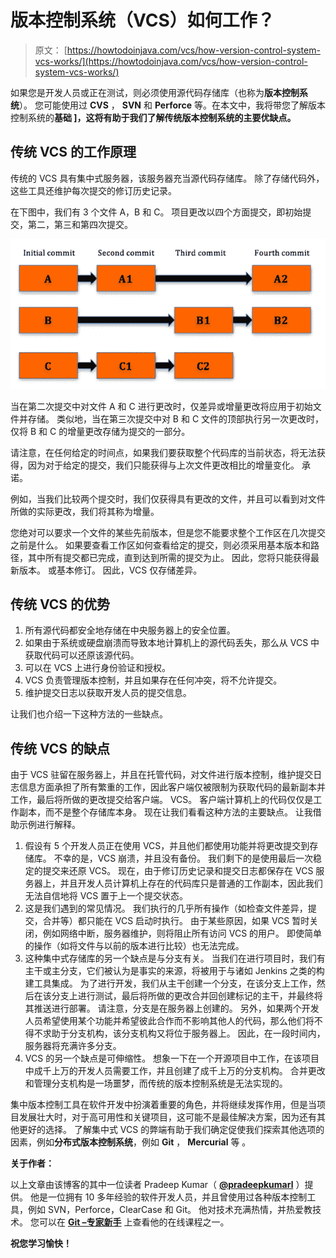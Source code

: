 # 版本控制系统（VCS）如何工作？

> 原文： [https://howtodoinjava.com/vcs/how-version-control-system-vcs-works/](https://howtodoinjava.com/vcs/how-version-control-system-vcs-works/)

如果您是开发人员或正在测试，则必须使用源代码存储库（也称为**版本控制系统**）。 您可能使用过 **CVS** ， **SVN** 和 **Perforce** 等。在本文中，我将带您了解版本控制系统的**基础 ]，这将有助于我们了解传统版本控制系统的主要优缺点。**

## 传统 VCS 的工作原理

传统的 VCS 具有集中式服务器，该服务器充当源代码存储库。 除了存储代码外，这些工具还维护每次提交的修订历史记录。

在下图中，我们有 3 个文件 A，B 和 C。 项目更改以四个方面提交，即初始提交，第二，第三和第四次提交。

![Version Control System - Delta Changes](img/bef58e08ae5b9c15e963dabf24fda40f.png)

当在第二次提交中对文件 A 和 C 进行更改时，仅差异或增量更改将应用​​于初始文件并存储。 类似地，当在第三次提交中对 B 和 C 文件的顶部执行另一次更改时，仅将 B 和 C 的增量更改存储为提交的一部分。

请注意，在任何给定的时间点，如果我们要获取整个代码库的当前状态，将无法获得，因为对于给定的提交，我们只能获得与上次文件更改相比的增量变化。 承诺。

例如，当我们比较两个提交时，我们仅获得具有更改的文件，并且可以看到对文件所做的实际更改，我们将其称为增量。

您绝对可以要求一个文件的某些先前版本，但是您不能要求整个工作区在几次提交之前是什么。 如果要查看工作区如何查看给定的提交，则必须采用基本版本和路径，其中所有提交都已完成，直到达到所需的提交为止。 因此，您将只能获得最新版本。 或基本修订。 因此，VCS 仅存储差异。

## 传统 VCS 的优势

1.  所有源代码都安全地存储在中央服务器上的安全位置。
2.  如果由于系统或硬盘崩溃而导致本地计算机上的源代码丢失，那么从 VCS 中获取代码可以还原该源代码。
3.  可以在 VCS 上进行身份验证和授权。
4.  VCS 负责管理版本控制，并且如果存在任何冲突，将不允许提交。
5.  维护提交日志以获取开发人员的提交信息。

让我们也介绍一下这种方法的一些缺点。

## 传统 VCS 的缺点

由于 VCS 驻留在服务器上，并且在托管代码，对文件进行版本控制，维护提交日志信息方面承担了所有繁重的工作，因此客户端仅被限制为获取代码的最新副本并工作，最后将所做的更改提交给客户端。 VCS。 客户端计算机上的代码仅仅是工作副本，而不是整个存储库本身。 现在让我们看看这种方法的主要缺点。 让我借助示例进行解释。

1.  假设有 5 个开发人员正在使用 VCS，并且他们都使用功能并将更改提交到存储库。 不幸的是，VCS 崩溃，并且没有备份。 我们剩下的是使用最后一次稳定的提交来还原 VCS。 现在，由于修订历史记录和提交日志都保存在 VCS 服务器上，并且开发人员计算机上存在的代码库只是普通的工作副本，因此我们无法自信地将 VCS 置于上一个提交状态。
2.  这是我们遇到的常见情况。 我们执行的几乎所有操作（如检查文件差异，提交，合并等）都只能在 VCS 启动时执行。 由于某些原因，如果 VCS 暂时关闭，例如网络中断，服务器维护，则将阻止所有访问 VCS 的用户。 即使简单的操作（如将文件与以前的版本进行比较）也无法完成。
3.  这种集中式存储库的另一个缺点是与分支有关。 当我们在进行项目时，我们有主干或主分支，它们被认为是事实的来源，将被用于与诸如 Jenkins 之类的构建工具集成。 为了进行开发，我们从主干创建一个分支，在该分支上工作，然后在该分支上进行测试，最后将所做的更改合并回创建标记的主干，并最终将其推送进行部署。 请注意，分支是在服务器上创建的。 另外，如果两个开发人员希望使用某个功能并希望彼此合作而不影响其他人的代码，那么他们将不得不求助于分支机构，该分支机构又将位于服务器上。 因此，在一段时间内，服务器将充满许多分支。
4.  VCS 的另一个缺点是可伸缩性。 想象一下在一个开源项目中工作，在该项目中成千上万的开发人员需要工作，并且创建了成千上万的分支机构。 合并更改和管理分支机构是一场噩梦，而传统的版本控制系统是无法实现的。

集中版本控制工具在软件开发中扮演着重要的角色，并将继续发挥作用，但是当项目发展壮大时，对于高可用性和关键项目，这可能不是最佳解决方案，因为还有其他更好的选择。 了解集中式 VCS 的弊端有助于我们确定促使我们探索其他选项的因素，例如**分布式版本控制系统**，例如 **Git** ， **Mercurial** 等 。

**关于作者：**

以上文章由该博客的其中一位读者 Pradeep Kumar（ [**@pradeepkumarl**](https://twitter.com/pradeepkumarl) ）提供。 他是一位拥有 10 多年经验的软件开发人员，并且曾使用过各种版本控制工具，例如 SVN，Perforce，ClearCase 和 Git。 他对技术充满热情，并热爱教技术。 您可以在 [**Git –专家新手**](http://prashdeep.usefedora.com) 上查看他的在线课程之一。

**祝您学习愉快！**